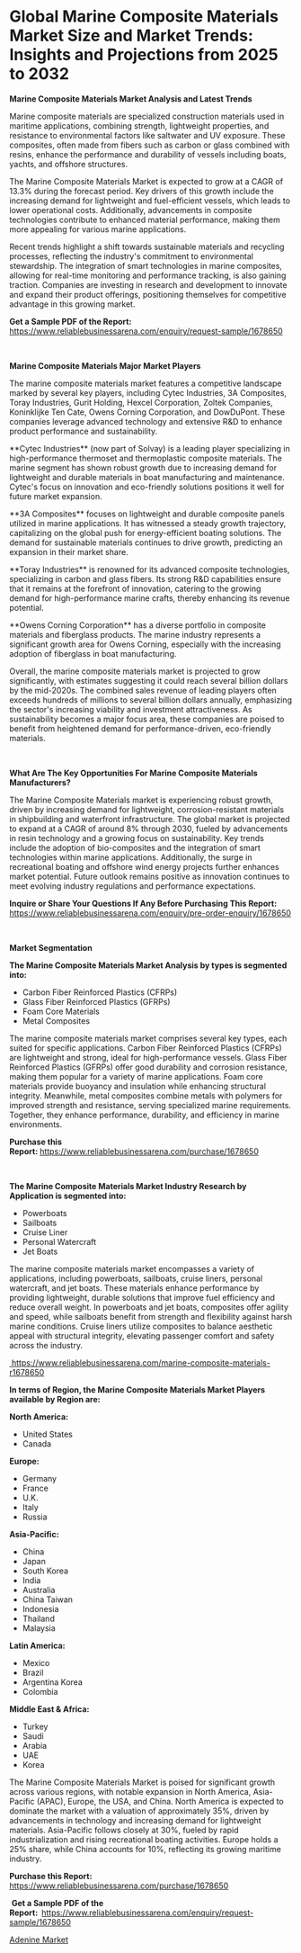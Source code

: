<p><h1>Global Marine Composite Materials Market Size and Market Trends: Insights and Projections from 2025 to 2032</h1></p><p><strong>Marine Composite Materials Market Analysis and Latest Trends</strong></p>
<p><p>Marine composite materials are specialized construction materials used in maritime applications, combining strength, lightweight properties, and resistance to environmental factors like saltwater and UV exposure. These composites, often made from fibers such as carbon or glass combined with resins, enhance the performance and durability of vessels including boats, yachts, and offshore structures.</p><p>The Marine Composite Materials Market is expected to grow at a CAGR of 13.3% during the forecast period. Key drivers of this growth include the increasing demand for lightweight and fuel-efficient vessels, which leads to lower operational costs. Additionally, advancements in composite technologies contribute to enhanced material performance, making them more appealing for various marine applications. </p><p>Recent trends highlight a shift towards sustainable materials and recycling processes, reflecting the industry's commitment to environmental stewardship. The integration of smart technologies in marine composites, allowing for real-time monitoring and performance tracking, is also gaining traction. Companies are investing in research and development to innovate and expand their product offerings, positioning themselves for competitive advantage in this growing market.</p></p>
<p><strong>Get a Sample PDF of the Report:&nbsp;</strong> <a href="https://www.reliablebusinessarena.com/enquiry/request-sample/1678650?utm_campaign=3268&utm_medium=2&utm_source=Github&utm_content=ia&utm_term=01042025&utm_id=marine-composite-materials">https://www.reliablebusinessarena.com/enquiry/request-sample/1678650</a></p>
<p>&nbsp;</p>
<p><strong>Marine Composite Materials Major Market Players</strong></p>
<p><p>The marine composite materials market features a competitive landscape marked by several key players, including Cytec Industries, 3A Composites, Toray Industries, Gurit Holding, Hexcel Corporation, Zoltek Companies, Koninklijke Ten Cate, Owens Corning Corporation, and DowDuPont. These companies leverage advanced technology and extensive R&D to enhance product performance and sustainability.</p><p>**Cytec Industries** (now part of Solvay) is a leading player specializing in high-performance thermoset and thermoplastic composite materials. The marine segment has shown robust growth due to increasing demand for lightweight and durable materials in boat manufacturing and maintenance. Cytec's focus on innovation and eco-friendly solutions positions it well for future market expansion.</p><p>**3A Composites** focuses on lightweight and durable composite panels utilized in marine applications. It has witnessed a steady growth trajectory, capitalizing on the global push for energy-efficient boating solutions. The demand for sustainable materials continues to drive growth, predicting an expansion in their market share.</p><p>**Toray Industries** is renowned for its advanced composite technologies, specializing in carbon and glass fibers. Its strong R&D capabilities ensure that it remains at the forefront of innovation, catering to the growing demand for high-performance marine crafts, thereby enhancing its revenue potential.</p><p>**Owens Corning Corporation** has a diverse portfolio in composite materials and fiberglass products. The marine industry represents a significant growth area for Owens Corning, especially with the increasing adoption of fiberglass in boat manufacturing.</p><p>Overall, the marine composite materials market is projected to grow significantly, with estimates suggesting it could reach several billion dollars by the mid-2020s. The combined sales revenue of leading players often exceeds hundreds of millions to several billion dollars annually, emphasizing the sector's increasing viability and investment attractiveness. As sustainability becomes a major focus area, these companies are poised to benefit from heightened demand for performance-driven, eco-friendly materials.</p></p>
<p>&nbsp;</p>
<p><strong>What Are The Key Opportunities For Marine Composite Materials Manufacturers?</strong></p>
<p><p>The Marine Composite Materials market is experiencing robust growth, driven by increasing demand for lightweight, corrosion-resistant materials in shipbuilding and waterfront infrastructure. The global market is projected to expand at a CAGR of around 8% through 2030, fueled by advancements in resin technology and a growing focus on sustainability. Key trends include the adoption of bio-composites and the integration of smart technologies within marine applications. Additionally, the surge in recreational boating and offshore wind energy projects further enhances market potential. Future outlook remains positive as innovation continues to meet evolving industry regulations and performance expectations.</p></p>
<p><strong>Inquire or Share Your Questions If Any Before Purchasing This Report:</strong> <a href="https://www.reliablebusinessarena.com/enquiry/pre-order-enquiry/1678650?utm_campaign=3268&utm_medium=2&utm_source=Github&utm_content=ia&utm_term=01042025&utm_id=marine-composite-materials">https://www.reliablebusinessarena.com/enquiry/pre-order-enquiry/1678650</a></p>
<p>&nbsp;</p>
<p><strong>Market Segmentation</strong></p>
<p><strong>The Marine Composite Materials Market Analysis by types is segmented into:</strong></p>
<p><ul><li>Carbon Fiber Reinforced Plastics (CFRPs)</li><li>Glass Fiber Reinforced Plastics (GFRPs)</li><li>Foam Core Materials</li><li>Metal Composites</li></ul></p>
<p><p>The marine composite materials market comprises several key types, each suited for specific applications. Carbon Fiber Reinforced Plastics (CFRPs) are lightweight and strong, ideal for high-performance vessels. Glass Fiber Reinforced Plastics (GFRPs) offer good durability and corrosion resistance, making them popular for a variety of marine applications. Foam core materials provide buoyancy and insulation while enhancing structural integrity. Meanwhile, metal composites combine metals with polymers for improved strength and resistance, serving specialized marine requirements. Together, they enhance performance, durability, and efficiency in marine environments.</p></p>
<p><strong>Purchase this Report:&nbsp;</strong><a href="https://www.reliablebusinessarena.com/purchase/1678650?utm_campaign=3268&utm_medium=2&utm_source=Github&utm_content=ia&utm_term=01042025&utm_id=marine-composite-materials">https://www.reliablebusinessarena.com/purchase/1678650</a></p>
<p>&nbsp;</p>
<p><strong>The Marine Composite Materials Market Industry Research by Application is segmented into:</strong></p>
<p><ul><li>Powerboats</li><li>Sailboats</li><li>Cruise Liner</li><li>Personal Watercraft</li><li>Jet Boats</li></ul></p>
<p><p>The marine composite materials market encompasses a variety of applications, including powerboats, sailboats, cruise liners, personal watercraft, and jet boats. These materials enhance performance by providing lightweight, durable solutions that improve fuel efficiency and reduce overall weight. In powerboats and jet boats, composites offer agility and speed, while sailboats benefit from strength and flexibility against harsh marine conditions. Cruise liners utilize composites to balance aesthetic appeal with structural integrity, elevating passenger comfort and safety across the industry.</p></p>
<p><a href="https://www.reliablebusinessarena.com/marine-composite-materials-r1678650?utm_campaign=3268&utm_medium=2&utm_source=Github&utm_content=ia&utm_term=01042025&utm_id=marine-composite-materials">&nbsp;https://www.reliablebusinessarena.com/marine-composite-materials-r1678650</a></p>
<p><strong>In terms of Region, the Marine Composite Materials Market Players available by Region are:</strong></p>
<p>
    <p> <strong> North America: </strong>
        <ul>
            <li>United States</li>
            <li>Canada</li>
        </ul>
        </p> 
    <p> <strong> Europe: </strong>
        <ul>
            <li>Germany</li>
            <li>France</li>
            <li>U.K.</li>
            <li>Italy</li>
            <li>Russia</li>
        </ul>
        </p> 
    <p> <strong> Asia-Pacific: </strong>
        <ul>
            <li>China</li>
            <li>Japan</li>
            <li>South Korea</li>
            <li>India</li>
            <li>Australia</li>
            <li>China Taiwan</li>
            <li>Indonesia</li>
            <li>Thailand</li>
            <li>Malaysia</li>
        </ul>
        </p> 
    <p> <strong> Latin America: </strong>
        <ul>
            <li>Mexico</li>
            <li>Brazil</li>
            <li>Argentina Korea</li>
            <li>Colombia</li>
        </ul>
        </p> 
    <p> <strong> Middle East & Africa: </strong>
        <ul>
            <li>Turkey</li>
            <li>Saudi</li>
            <li>Arabia</li>
            <li>UAE</li>
            <li>Korea</li>
        </ul>
    </p>
    </p>
<p><p>The Marine Composite Materials Market is poised for significant growth across various regions, with notable expansion in North America, Asia-Pacific (APAC), Europe, the USA, and China. North America is expected to dominate the market with a valuation of approximately 35%, driven by advancements in technology and increasing demand for lightweight materials. Asia-Pacific follows closely at 30%, fueled by rapid industrialization and rising recreational boating activities. Europe holds a 25% share, while China accounts for 10%, reflecting its growing maritime industry.</p></p>
<p><strong>Purchase this Report: </strong><a href="https://www.reliablebusinessarena.com/purchase/1678650?utm_campaign=3268&utm_medium=2&utm_source=Github&utm_content=ia&utm_term=01042025&utm_id=marine-composite-materials">https://www.reliablebusinessarena.com/purchase/1678650</a></p>
<p>&nbsp;<strong>Get a Sample PDF of the Report:&nbsp;&nbsp;</strong><a href="https://www.reliablebusinessarena.com/enquiry/request-sample/1678650?utm_campaign=3268&utm_medium=2&utm_source=Github&utm_content=ia&utm_term=01042025&utm_id=marine-composite-materials">https://www.reliablebusinessarena.com/enquiry/request-sample/1678650</a></p>
<p><strong></strong></p>
<p><p><a href="https://github.com/sderolza/Market-Research-Report-List-1/blob/main/adenine-market.md?utm_campaign=3268&utm_medium=2&utm_source=Github&utm_content=ia&utm_term=01042025&utm_id=marine-composite-materials">Adenine Market</a></p></p>